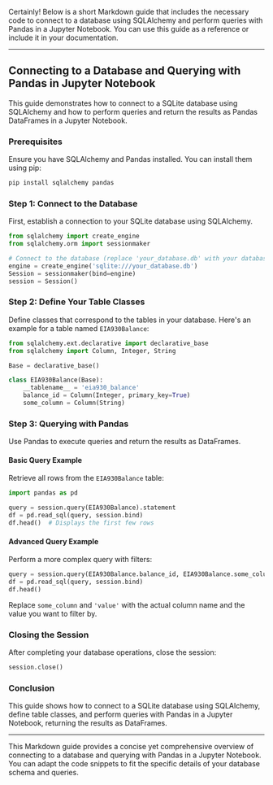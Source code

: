Certainly! Below is a short Markdown guide that includes the necessary code to connect to a database using SQLAlchemy and perform queries with Pandas in a Jupyter Notebook. You can use this guide as a reference or include it in your documentation.

---

## Connecting to a Database and Querying with Pandas in Jupyter Notebook

This guide demonstrates how to connect to a SQLite database using SQLAlchemy and how to perform queries and return the results as Pandas DataFrames in a Jupyter Notebook.

### Prerequisites

Ensure you have SQLAlchemy and Pandas installed. You can install them using pip:

```bash
pip install sqlalchemy pandas
```

### Step 1: Connect to the Database

First, establish a connection to your SQLite database using SQLAlchemy.

```python
from sqlalchemy import create_engine
from sqlalchemy.orm import sessionmaker

# Connect to the database (replace 'your_database.db' with your database file)
engine = create_engine('sqlite:///your_database.db')
Session = sessionmaker(bind=engine)
session = Session()
```

### Step 2: Define Your Table Classes

Define classes that correspond to the tables in your database. Here's an example for a table named `EIA930Balance`:

```python
from sqlalchemy.ext.declarative import declarative_base
from sqlalchemy import Column, Integer, String

Base = declarative_base()

class EIA930Balance(Base):
    __tablename__ = 'eia930_balance'
    balance_id = Column(Integer, primary_key=True)
    some_column = Column(String)
```

### Step 3: Querying with Pandas

Use Pandas to execute queries and return the results as DataFrames.

#### Basic Query Example

Retrieve all rows from the `EIA930Balance` table:

```python
import pandas as pd

query = session.query(EIA930Balance).statement
df = pd.read_sql(query, session.bind)
df.head()  # Displays the first few rows
```

#### Advanced Query Example

Perform a more complex query with filters:

```python
query = session.query(EIA930Balance.balance_id, EIA930Balance.some_column).filter(EIA930Balance.some_column == 'value').statement
df = pd.read_sql(query, session.bind)
df.head()
```

Replace `some_column` and `'value'` with the actual column name and the value you want to filter by.

### Closing the Session

After completing your database operations, close the session:

```python
session.close()
```

### Conclusion

This guide shows how to connect to a SQLite database using SQLAlchemy, define table classes, and perform queries with Pandas in a Jupyter Notebook, returning the results as DataFrames.

---

This Markdown guide provides a concise yet comprehensive overview of connecting to a database and querying with Pandas in a Jupyter Notebook. You can adapt the code snippets to fit the specific details of your database schema and queries.